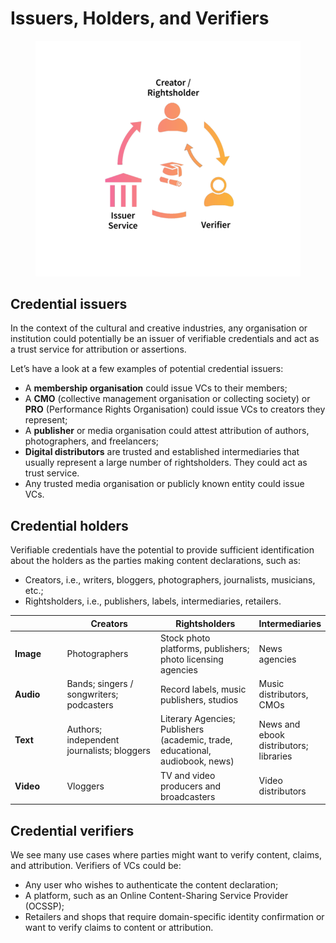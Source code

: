 # Issuers, Holders, and Verifiers

<div align="left">

<figure><img src=".gitbook/assets/VC-Triangle-clear.png" alt="" width="510"><figcaption></figcaption></figure>

</div>

## Credential issuers

In the context of the cultural and creative industries, any organisation or institution could potentially be an issuer of verifiable credentials and act as a trust service for attribution or assertions. &#x20;

Let’s have a look at a few examples of potential credential issuers:

* A **membership organisation** could issue VCs to their members;
* A **CMO** (collective management organisation or collecting society) or **PRO** (Performance Rights Organisation) could issue VCs to creators they represent;
* A **publisher** or media organisation could attest attribution of authors, photographers, and freelancers;
* **Digital distributors** are trusted and established intermediaries that usually represent a large number of rightsholders. They could act as trust service.&#x20;
* Any trusted media organisation or publicly known entity could issue VCs.

## Credential holders

Verifiable credentials have the potential to provide sufficient identification about the holders as the parties making content declarations, such as:

* Creators, i.e., writers, bloggers, photographers, journalists, musicians, etc.;
* Rightsholders, i.e., publishers, labels, intermediaries, retailers.

<table><thead><tr><th width="106"></th><th width="186">Creators</th><th width="208">Rightsholders</th><th>Intermediaries</th></tr></thead><tbody><tr><td><strong>Image</strong></td><td>Photographers</td><td>Stock photo platforms, publishers; photo licensing agencies</td><td>News agencies</td></tr><tr><td><strong>Audio</strong></td><td>Bands; singers / songwriters; podcasters</td><td>Record labels, music publishers, studios</td><td>Music distributors, CMOs</td></tr><tr><td><strong>Text</strong></td><td>Authors; independent journalists; bloggers</td><td>Literary Agencies; Publishers (academic, trade, educational, audiobook, news)</td><td>News and ebook distributors; libraries</td></tr><tr><td><strong>Video</strong></td><td>Vloggers</td><td>TV and video producers and broadcasters</td><td>Video distributors</td></tr></tbody></table>

## Credential verifiers

We see many use cases where parties might want to verify content, claims, and attribution.  Verifiers of VCs could be:

* Any user who wishes to authenticate the content declaration;
* A platform, such as an Online Content-Sharing Service Provider (OCSSP);
* Retailers and shops that require domain-specific identity confirmation or want to verify claims to content or attribution.
